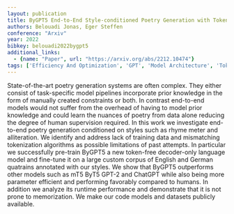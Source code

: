 ```yaml
---
layout: publication
title: ByGPT5 End-to-End Style-conditioned Poetry Generation with Token-free Language Models
authors: Belouadi Jonas, Eger Steffen
conference: "Arxiv"
year: 2022
bibkey: belouadi2022bygpt5
additional_links:
  - {name: "Paper", url: "https://arxiv.org/abs/2212.10474"}
tags: ['Efficiency And Optimization', 'GPT', 'Model Architecture', 'Tokenization', 'Training Techniques']
---
```

State-of-the-art poetry generation systems are often complex. They either consist of task-specific model pipelines incorporate prior knowledge in the form of manually created constraints or both. In contrast end-to-end models would not suffer from the overhead of having to model prior knowledge and could learn the nuances of poetry from data alone reducing the degree of human supervision required. In this work we investigate end-to-end poetry generation conditioned on styles such as rhyme meter and alliteration. We identify and address lack of training data and mismatching tokenization algorithms as possible limitations of past attempts. In particular we successfully pre-train ByGPT5 a new token-free decoder-only language model and fine-tune it on a large custom corpus of English and German quatrains annotated with our styles. We show that ByGPT5 outperforms other models such as mT5 ByT5 GPT-2 and ChatGPT while also being more parameter efficient and performing favorably compared to humans. In addition we analyze its runtime performance and demonstrate that it is not prone to memorization. We make our code models and datasets publicly available.

